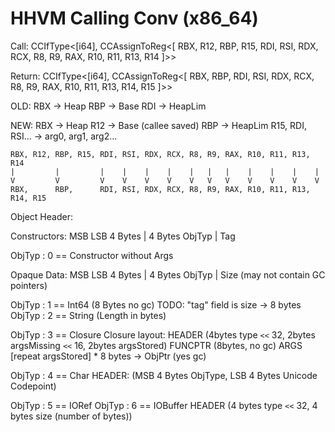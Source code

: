 # HHVM Calling Conv (x86_64)

Call:
    CCIfType<[i64], CCAssignToReg<[
    RBX, R12, RBP, R15, RDI, RSI, RDX, RCX, R8, R9, RAX, R10, R11, R13, R14
    ]>>

Return:
    CCIfType<[i64], CCAssignToReg<[
    RBX, RBP, RDI, RSI, RDX, RCX, R8, R9, RAX, R10, R11, R13, R14, R15
    ]>>

OLD:
    RBX -> Heap
    RBP -> Base
    RDI -> HeapLim

NEW:
    RBX -> Heap
    R12 -> Base (callee saved)
    RBP -> HeapLim
    R15, RDI, RSI... -> arg0, arg1, arg2...


    RBX, R12, RBP, R15, RDI, RSI, RDX, RCX, R8, R9, RAX, R10, R11, R13, R14
    |         |         |    |    |    |    |   |   |    |    |    |    |
    V         V         V    V    V    V    V   V   V    V    V    V    V
    RBX,      RBP,      RDI, RSI, RDX, RCX, R8, R9, RAX, R10, R11, R13, R14, R15

Object Header:

Constructors:
  MSB           LSB
  4 Bytes | 4 Bytes
  ObjTyp  |     Tag

  ObjTyp : 0 == Constructor without Args

Opaque Data:
  MSB           LSB
  4 Bytes | 4 Bytes
  ObjTyp  |    Size (may not contain GC pointers)

  ObjTyp : 1 == Int64 (8 Bytes no gc) TODO: "tag" field is size -> 8 bytes
  ObjTyp : 2 == String (Length in bytes)

  ObjTyp : 3 == Closure
    Closure layout:
    HEADER (4bytes type `<<` 32, 2bytes argsMissing `<<` 16, 2bytes argsStored)
    FUNCPTR (8bytes, no gc)
    ARGS [repeat argsStored] * 8 bytes -> ObjPtr (yes gc)

  ObjTyp : 4 == Char
    HEADER: (MSB 4 Bytes ObjType, LSB 4 Bytes Unicode Codepoint)

  ObjTyp : 5 == IORef
  ObjTyp : 6 == IOBuffer
    HEADER (4 bytes type `<<` 32, 4 bytes size (number of bytes))
